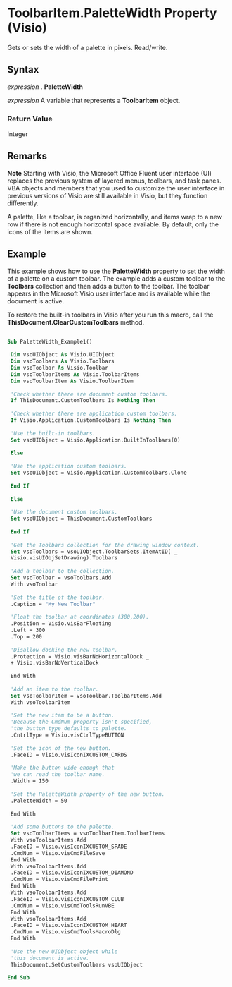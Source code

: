 
# ToolbarItem.PaletteWidth Property (Visio)

Gets or sets the width of a palette in pixels. Read/write.


## Syntax

 _expression_ . **PaletteWidth**

 _expression_ A variable that represents a **ToolbarItem** object.


### Return Value

Integer


## Remarks


 **Note**  Starting with Visio, the Microsoft Office Fluent user interface (UI) replaces the previous system of layered menus, toolbars, and task panes. VBA objects and members that you used to customize the user interface in previous versions of Visio are still available in Visio, but they function differently.

A palette, like a toolbar, is organized horizontally, and items wrap to a new row if there is not enough horizontal space available. By default, only the icons of the items are shown.


## Example

This example shows how to use the  **PaletteWidth** property to set the width of a palette on a custom toolbar. The example adds a custom toolbar to the **Toolbars** collection and then adds a button to the toolbar. The toolbar appears in the Microsoft Visio user interface and is available while the document is active.

To restore the built-in toolbars in Visio after you run this macro, call the  **ThisDocument.ClearCustomToolbars** method.




```vb
 
Sub PaletteWidth_Example1() 
 
 Dim vsoUIObject As Visio.UIObject 
 Dim vsoToolbars As Visio.Toolbars 
 Dim vsoToolbar As Visio.Toolbar 
 Dim vsoToolbarItems As Visio.ToolbarItems 
 Dim vsoToolbarItem As Visio.ToolbarItem 
 
 'Check whether there are document custom toolbars. 
 If ThisDocument.CustomToolbars Is Nothing Then 
 
 'Check whether there are application custom toolbars. 
 If Visio.Application.CustomToolbars Is Nothing Then 
 
 'Use the built-in toolbars. 
 Set vsoUIObject = Visio.Application.BuiltInToolbars(0) 
 
 Else 
 
 'Use the application custom toolbars. 
 Set vsoUIObject = Visio.Application.CustomToolbars.Clone 
 
 End If 
 
 Else 
 
 'Use the document custom toolbars. 
 Set vsoUIObject = ThisDocument.CustomToolbars 
 
 End If 
 
 'Get the Toolbars collection for the drawing window context. 
 Set vsoToolbars = vsoUIObject.ToolbarSets.ItemAtID( _ 
 Visio.visUIObjSetDrawing).Toolbars 
 
 'Add a toolbar to the collection. 
 Set vsoToolbar = vsoToolbars.Add 
 With vsoToolbar 
 
 'Set the title of the toolbar. 
 .Caption = "My New Toolbar" 
 
 'Float the toolbar at coordinates (300,200). 
 .Position = Visio.visBarFloating 
 .Left = 300 
 .Top = 200 
 
 'Disallow docking the new toolbar. 
 .Protection = Visio.visBarNoHorizontalDock _ 
 + Visio.visBarNoVerticalDock 
 
 End With 
 
 'Add an item to the toolbar. 
 Set vsoToolbarItem = vsoToolbar.ToolbarItems.Add 
 With vsoToolbarItem 
 
 'Set the new item to be a button. 
 'Because the CmdNum property isn't specified, 
 'the button type defaults to palette. 
 .CntrlType = Visio.visCtrlTypeBUTTON 
 
 'Set the icon of the new button. 
 .FaceID = Visio.visIconIXCUSTOM_CARDS 
 
 'Make the button wide enough that 
 'we can read the toolbar name. 
 .Width = 150 
 
 'Set the PaletteWidth property of the new button. 
 .PaletteWidth = 50 
 
 End With 
 
 'Add some buttons to the palette. 
 Set vsoToolbarItems = vsoToolbarItem.ToolbarItems 
 With vsoToolbarItems.Add 
 .FaceID = Visio.visIconIXCUSTOM_SPADE 
 .CmdNum = Visio.visCmdFileSave 
 End With 
 With vsoToolbarItems.Add 
 .FaceID = Visio.visIconIXCUSTOM_DIAMOND 
 .CmdNum = Visio.visCmdFilePrint 
 End With 
 With vsoToolbarItems.Add 
 .FaceID = Visio.visIconIXCUSTOM_CLUB 
 .CmdNum = Visio.visCmdToolsRunVBE 
 End With 
 With vsoToolbarItems.Add 
 .FaceID = Visio.visIconIXCUSTOM_HEART 
 .CmdNum = Visio.visCmdToolsMacroDlg 
 End With 
 
 'Use the new UIObject object while 
 'this document is active. 
 ThisDocument.SetCustomToolbars vsoUIObject 
 
End Sub
```

